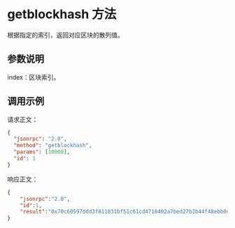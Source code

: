 # getblockhash 方法

根据指定的索引，返回对应区块的散列值。

## 参数说明

index：区块索引。

## 调用示例

请求正文：

```json
{
  "jsonrpc": "2.0",
  "method": "getblockhash",
  "params": [10000],
  "id": 1
}
```

响应正文：

```json
{
    "jsonrpc":"2.0",
    "id":1,
    "result":"0x70c60597ddd3f811831bf51c61cd4718402a7bed27b2b44f48ebb0d0f65ae76b"
}
```



